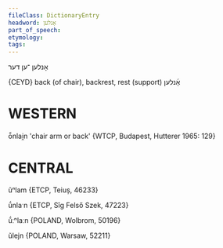 ```yaml
---
fileClass: DictionaryEntry
headword: אָנלען
part_of_speech: 
etymology: 
tags: 
---
```

אָנלען
־ען
דער

{CEYD}
back (of chair), backrest, rest (support) אָ֜נלען

WESTERN
========

ō̃nlai̯n 'chair arm or back' {WTCP, Budapest, Hutterer 1965: 129}

CENTRAL
========

ũⁿlam {ETCP, Teiuș, 46233}

ṹnlaˑn {ETCP, Sîg Felső Szek, 47223}

ṹːⁿlaːn {POLAND, Wolbrom, 50196}

ũlejn {POLAND, Warsaw, 52211}
